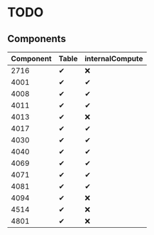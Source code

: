 # TODO

## Components

| Component | Table | internalCompute |
|-----------|-------|-----------------|
| 2716 | ✔ | ❌ |
| 4001 | ✔ | ✔ |
| 4008 | ✔ | ✔ |
| 4011 | ✔ | ✔ |
| 4013 | ✔ | ❌ |
| 4017 | ✔ | ✔ |
| 4030 | ✔ | ✔ |
| 4040 | ✔ | ✔ |
| 4069 | ✔ | ✔ |
| 4071 | ✔ | ✔ |
| 4081 | ✔ | ✔ |
| 4094 | ✔ | ❌ |
| 4514 | ✔ | ❌ |
| 4801 | ✔ | ❌ |